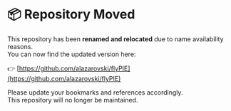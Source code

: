# 📦 Repository Moved

This repository has been **renamed and relocated** due to name availability reasons.  
You can now find the updated version here:

👉 [https://github.com/alazarovski/flyPIE](https://github.com/alazarovski/flyPIE)

Please update your bookmarks and references accordingly.  
This repository will no longer be maintained.
